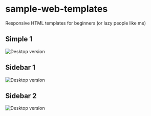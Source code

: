 # sample-web-templates
Responsive HTML templates for beginners (or lazy people like me)


## Simple 1
![Desktop version](https://lehtodigital.fi/f/MaOkt)

## Sidebar 1
![Desktop version](https://lehtodigital.fi/f/SRwU1)

## Sidebar 2
![Desktop version](https://lehtodigital.fi/f/fhVG9)
